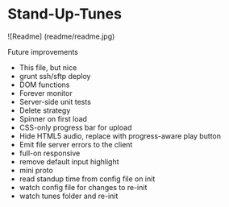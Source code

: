 Stand-Up-Tunes
==============

![Readme]
(readme/readme.jpg)

Future improvements
- This file, but nice
- grunt ssh/sftp deploy
- DOM functions
- Forever monitor
- Server-side unit tests
- Delete strategy
- Spinner on first load
- CSS-only progress bar for upload
- Hide HTML5 audio, replace with progress-aware play button
- Emit file server errors to the client
- full-on responsive
- remove default input highlight
- mini proto
- read standup time from config file on init
- watch config file for changes to re-init
- watch tunes folder and re-init
